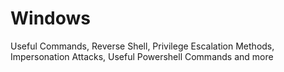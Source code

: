 # Windows
Useful Commands, Reverse Shell, Privilege Escalation Methods, Impersonation Attacks, Useful Powershell Commands and more

